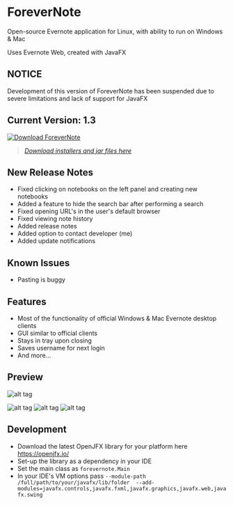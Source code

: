 # ForeverNote

Open-source Evernote application for Linux, with ability to run on Windows & Mac

Uses Evernote Web, created with JavaFX

## NOTICE
Development of this version of ForeverNote has been suspended due to severe limitations and lack of support for JavaFX

## Current Version: 1.3
[![Download ForeverNote](https://a.fsdn.com/con/app/sf-download-button)](https://sourceforge.net/projects/forevernote/files/latest/download)

>[*Download installers and jar files here*](https://sourceforge.net/projects/forevernote/files/)

## New Release Notes
- Fixed clicking on notebooks on the left panel and creating new notebooks
- Added a feature to hide the search bar after performing a search
- Fixed opening URL's in the user's default browser
- Fixed viewing note history
- Added release notes
- Added option to contact developer (me)
- Added update notifications

## Known Issues
- Pasting is buggy

## Features
- Most of the functionality of official Windows & Mac Evernote desktop clients
- GUI similar to official clients
- Stays in tray upon closing
- Saves username for next login
- And more...

## Preview
![alt tag](https://github.com/milan102/ForeverNote/blob/master/preview/forevernote.gif)

![alt tag](https://github.com/milan102/ForeverNote/blob/master/preview/forevernote_sample1.png)
![alt tag](https://github.com/milan102/ForeverNote/blob/master/preview/forevernote_sample2.png)
![alt tag](https://github.com/milan102/ForeverNote/blob/master/preview/forevernote_sample3.png)

## Development
- Download the latest OpenJFX library for your platform here https://openjfx.io/
- Set-up the library as a dependency in your IDE
- Set the main class as ```forevernote.Main```
- In your IDE's VM options pass ```--module-path /full/path/to/your/javafx/lib/folder  --add-modules=javafx.controls,javafx.fxml,javafx.graphics,javafx.web,javafx.swing```
